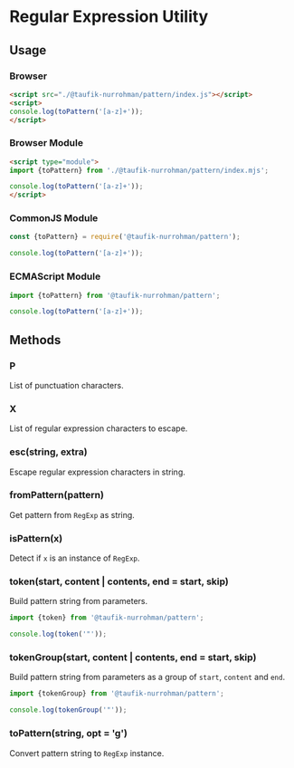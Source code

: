 Regular Expression Utility
==========================

Usage
-----

### Browser

~~~ html
<script src="./@taufik-nurrohman/pattern/index.js"></script>
<script>
console.log(toPattern('[a-z]+'));
</script>
~~~

### Browser Module

~~~ html
<script type="module">
import {toPattern} from './@taufik-nurrohman/pattern/index.mjs';

console.log(toPattern('[a-z]+'));
</script>
~~~

### CommonJS Module

~~~ js
const {toPattern} = require('@taufik-nurrohman/pattern');

console.log(toPattern('[a-z]+'));
~~~

### ECMAScript Module

~~~ js
import {toPattern} from '@taufik-nurrohman/pattern';

console.log(toPattern('[a-z]+'));
~~~

Methods
-------

### P

List of punctuation characters.

### X

List of regular expression characters to escape.

### esc(string, extra)

Escape regular expression characters in string.

### fromPattern(pattern)

Get pattern from `RegExp` as string.

### isPattern(x)

Detect if `x` is an instance of `RegExp`.

### token(start, content | contents, end = start, skip)

Build pattern string from parameters.

~~~ js
import {token} from '@taufik-nurrohman/pattern';

console.log(token('"'));
~~~

### tokenGroup(start, content | contents, end = start, skip)

Build pattern string from parameters as a group of `start`, `content` and `end`.

~~~ js
import {tokenGroup} from '@taufik-nurrohman/pattern';

console.log(tokenGroup('"'));
~~~

### toPattern(string, opt = 'g')

Convert pattern string to `RegExp` instance.
